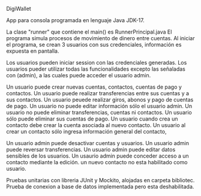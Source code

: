 DigiWallet

App para consola programada en lenguaje Java JDK-17.

La clase "runner" que contiene el main() es RunnerPrincipal.java
El programa simula procesos de movimiento de dinero entre cuentas.
Al iniciar el programa, se crean 3 usuarios con sus credenciales, información es expuesta en pantalla.

Los usuarios pueden iniciar session con las credenciales generadas.
Los usuarios pueder utilizar todas las funcionalidades excepto las señaladas con (admin), a las cuales puede acceder el usuario admin.


Un usuario puede crear nuevas cuentas, contactos, cuentas de pago y contactos.
Un usuario puede realizar transferencias entre sus cuentas y a sus contactos.
Un usuario peuede realizar giros, abonos y pago de cuentas de pago.
Un usuario no puede editar información sólo el usuario admin.
Un usuario no puede eliminar transferencias, cuentas ni contactos.
Un usuario sólo puede eliminar sus cuentas de pago.
Un usuario cuando crea un contacto debe crear la cuenta asociada al nuevo contacto.
Un usuario al crear un contacto sólo ingresa información general del contacto, 


Un usuario admin puede desactivar cuentas y usuarios.
Un usuario admin puede reversar transferencias.
Un usuario admin puede editar datos sensibles de los usuarios.
Un usaurio admin puede conceder acceso a un contacto mediante la edición.
un nuevo contacto no esta habilitado como usuario.


Pruebas unitarias con libreria JUnit y Mockito, alojadas en carpeta bibliotec.
Prueba de conexion a base de datos implementada pero esta deshabilitada.